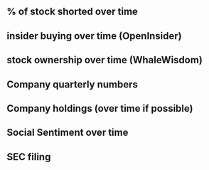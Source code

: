 ## % of stock shorted over time
## insider buying over time (OpenInsider)
## stock ownership over time (WhaleWisdom)
## Company quarterly numbers
## Company holdings (over time if possible)
## Social Sentiment over time
## SEC filing
